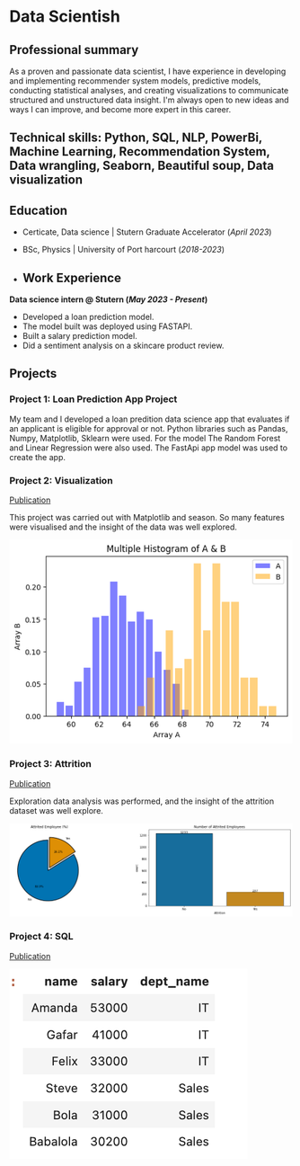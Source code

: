 # Data Scientish

## Professional summary
As a proven and passionate data scientist, I have experience in developing and implementing recommender system models, predictive models, conducting statistical analyses, and creating visualizations to communicate structured and unstructured data insight. I'm always open to new ideas and ways I can improve, and become more expert in this career.

## Technical skills: Python, SQL, NLP, PowerBi, Machine Learning, Recommendation System, Data wrangling, Seaborn, Beautiful soup, Data visualization

## Education
- Certicate, Data science | Stutern Graduate Accelerator (_April 2023_)
- BSc, Physics | University of Port harcourt (_2018-2023_)

- ## Work Experience
**Data science intern @ Stutern (_May 2023 - Present_)**
- Developed a loan prediction model.
- The model built was deployed using FASTAPI.
- Built a salary prediction model.
- Did a sentiment analysis on a skincare product review.

## Projects
### Project 1: Loan Prediction App Project
My team and I developed a loan predition data science app that evaluates if an applicant is eligible for approval or not. Python libraries such as Pandas, Numpy, Matplotlib, Sklearn were used. For the model The Random Forest and Linear Regression were also used. The FastApi app model was used to create the app. 

### Project 2: Visualization
[Publication](https://github.com/Sophiajackrich/Stutern-repo/blob/main/Visualization_by_Sophia.ipynb)

This project was carried out with Matplotlib and season. So many features were visualised and the insight of the data was well explored.

![](/images/sophia-project1.png)

### Project 3: Attrition 
[Publication](https://github.com/Sophiajackrich/Stutern-repo/blob/main/Sophia's_Attrition_project.ipynb)

Exploration data analysis was performed, and the insight of the attrition dataset was well explore.

![](/images/sophia-project2.png)

### Project 4: SQL
[Publication](https://github.com/Sophiajackrich/Stutern-repo/blob/main/SQL_Assignment_2.ipynb)

![](/images/sophia-project3.png)

